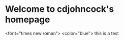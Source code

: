 # Welcome to cdjohncock's homepage
<heading> <font="times new roman"> <color="blue"> this is a test</heading></font>
